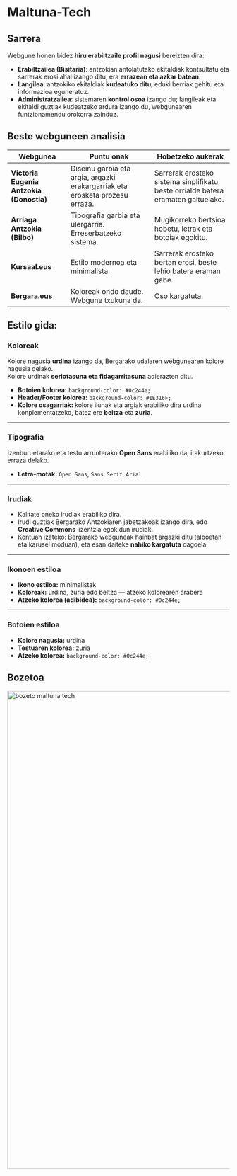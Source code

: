 # Maltuna-Tech
## Sarrera

Webgune honen bidez **hiru erabiltzaile profil nagusi** bereizten dira:

- **Erabiltzailea (Bisitaria)**: antzokian antolatutako ekitaldiak kontsultatu eta sarrerak erosi ahal izango ditu, era **errazean eta azkar batean**.  
- **Langilea**: antzokiko ekitaldiak **kudeatuko ditu**, eduki berriak gehitu eta informazioa eguneratuz.  
- **Administratzailea**: sistemaren **kontrol osoa** izango du; langileak eta ekitaldi guztiak kudeatzeko ardura izango du, webgunearen funtzionamendu orokorra zainduz.  
## Beste webguneen analisia

| Webgunea                         | Puntu onak                                                                 | Hobetzeko aukerak                                                               |
|----------------------------------|----------------------------------------------------------------------------|----------------------------------------------------------------------------------|
| **Victoria Eugenia Antzokia (Donostia)** | Diseinu garbia eta argia, argazki erakargarriak eta erosketa prozesu erraza. | Sarrerak erosteko sistema sinplifikatu, beste orrialde batera eramaten gaituelako. |
| **Arriaga Antzokia (Bilbo)**     | Tipografia garbia eta ulergarria. Erreserbatzeko sistema.                  | Mugikorreko bertsioa hobetu, letrak eta botoiak egokitu.                        |
| **Kursaal.eus**                  | Estilo modernoa eta minimalista.                                           | Sarrerak erosteko bertan erosi, beste lehio batera eraman gabe.                  |
| **Bergara.eus**                  | Koloreak ondo daude. Webgune txukuna da.                                   | Oso kargatuta.                                                                  |

## Estilo gida:
### Koloreak
Kolore nagusia **urdina** izango da, Bergarako udalaren webgunearen kolore nagusia delako.  
Kolore urdinak **seriotasuna eta fidagarritasuna** adierazten ditu.
- **Botoien kolorea:** `background-color: #0c244e;`
- **Header/Footer kolorea:** `background-color: #1E316F;`
- **Kolore osagarriak:** kolore ilunak eta argiak erabiliko dira urdina konplementatzeko, batez ere **beltza** eta **zuria**.
---
### Tipografia
Izenburuetarako eta testu arrunterako **Open Sans** erabiliko da, irakurtzeko erraza delako.  
- **Letra-motak:** `Open Sans`, `Sans Serif`, `Arial`
---
### Irudiak
- Kalitate oneko irudiak erabiliko dira.  
- Irudi guztiak Bergarako Antzokiaren jabetzakoak izango dira, edo **Creative Commons** lizentzia egokidun irudiak.  
- Kontuan izateko: Bergarako webguneak hainbat argazki ditu (alboetan eta karusel moduan), eta esan daiteke **nahiko kargatuta** dagoela.
---
### Ikonoen estiloa
- **Ikono estiloa:** minimalistak  
- **Koloreak:** urdina, zuria edo beltza — atzeko kolorearen arabera  
- **Atzeko kolorea (adibidea):** `background-color: #0c244e;`
---
### Botoien estiloa
- **Kolore nagusia:** urdina  
- **Testuaren kolorea:** zuria  
- **Atzeko kolorea:** `background-color: #0c244e;`

## Bozetoa
<img width="1920" height="1080" alt="bozeto maltuna tech" src="https://github.com/user-attachments/assets/a2e4f3d8-55f3-48f7-a06b-1857a8576821" />
